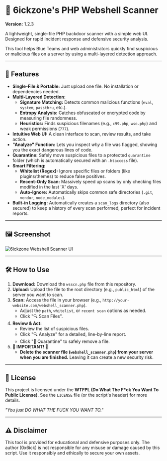 # 🔎 6ickzone's PHP Webshell Scanner
**Version:** 1.2.3

A lightweight, single-file PHP backdoor scanner with a simple web UI. Designed for rapid incident response and defensive security analysis.

This tool helps Blue Teams and web administrators quickly find suspicious or malicious files on a server by using a multi-layered detection approach.

---

## 🚀 Features

* **Single-File & Portable:** Just upload one file. No installation or dependencies needed.
* **Multi-Layered Detection:**
    * **Signature Matching:** Detects common malicious functions (`eval`, `system`, `passthru`, etc.).
    * **Entropy Analysis:** Catches obfuscated or encrypted code by measuring file randomness.
    * **Heuristics:** Finds suspicious filenames (e.g., `c99.php`, `wso.php`) and weak permissions (`777`).
* **Intuitive Web UI:** A clean interface to scan, review results, and take action.
* **"Analyze" Function:** Lets you inspect *why* a file was flagged, showing you the exact dangerous lines of code.
* **Quarantine:** Safely move suspicious files to a protected `quarantine` folder (which is automatically secured with an `.htaccess` file).
* **Smart Filtering:**
    * **Whitelist (Regex):** Ignore specific files or folders (like plugins/themes) to reduce false positives.
    * **Recent-Only Scan:** Massively speed up scans by only checking files modified in the last 'X' days.
    * **Auto-Ignore:** Automatically skips common safe directories (`.git`, `vendor`, `node_modules`).
* **Built-in Logging:** Automatically creates a `scan_logs` directory (also secured) to keep a history of every scan performed, perfect for incident reports.

---

## 🖼️ Screenshot

![6ickzone Webshell Scanner UI](wsscn.jpg)

---

## 🛠️ How to Use

1.  **Download:** Download the `wsscn.php` file from this repository.
2.  **Upload:** Upload the file to the root directory (e.g., `public_html`) of the server you want to scan.
3.  **Scan:** Access the file in your browser (e.g., `http://your-website.com/webshell_scanner.php`).
    * Adjust the `path`, `whitelist`, or `recent scan` options as needed.
    * Click "🔍 Scan Files".
4.  **Review & Act:**
    * Review the list of suspicious files.
    * Click "🔍 Analyze" for a detailed, line-by-line report.
    * Click "🚫 Quarantine" to safely remove a file.
5.  **🚨 IMPORTANT! 🚨**
    * **Delete the scanner file (`webshell_scanner.php`) from your server when you are finished.** Leaving it can create a new security risk.

---

## 📜 License

This project is licensed under the **WTFPL (Do What The F*ck You Want To Public License)**. See the `LICENSE` file (or the script's header) for more details.

*"You just DO WHAT THE FUCK YOU WANT TO."*

---

## ⚠️ Disclaimer

This tool is provided for educational and defensive purposes only. The author (0x6ick) is not responsible for any misuse or damage caused by this script. Use it responsibly and ethically to secure your own assets.
